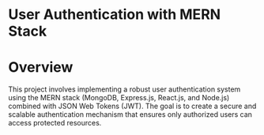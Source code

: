 # User Authentication with MERN Stack 

# Overview
This project involves implementing a robust user authentication system using the MERN stack (MongoDB, Express.js, React.js, and Node.js) combined with JSON Web Tokens (JWT). The goal is to create a secure and scalable authentication mechanism that ensures only authorized users can access protected resources.


